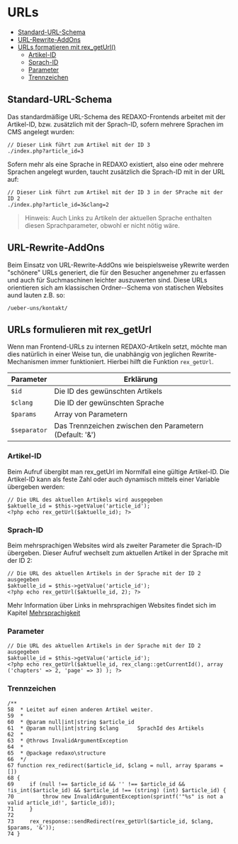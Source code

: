 # URLs

- [Standard-URL-Schema](#standard-url-schema)
- [URL-Rewrite-AddOns](#standard-url-schema)
- [URLs formatieren mit rex_getUrl()](#standard-url-schema)
    - [Artikel-ID](#standard-url-schema)
    - [Sprach-ID](#standard-url-schema)
    - [Parameter](#standard-url-schema)
    - [Trennzeichen](#standard-url-schema)

<a name="standard-url-schema"></a>
## Standard-URL-Schema

Das standardmäßige URL-Schema des REDAXO-Frontends arbeitet mit der Artikel-ID, bzw. zusätzlich mit der Sprach-ID, sofern mehrere Sprachen im CMS angelegt wurden:
```
// Dieser Link führt zum Artikel mit der ID 3
./index.php?article_id=3
```

Sofern mehr als eine Sprache in REDAXO existiert, also eine oder mehrere Sprachen angelegt wurden, taucht zusätzlich die Sprach-ID mit in der URL auf:
```
// Dieser Link führt zum Artikel mit der ID 3 in der SPrache mit der ID 2
./index.php?article_id=3&clang=2
```

> Hinweis: Auch Links zu Artikeln der aktuellen Sprache enthalten diesen Sprachparameter, obwohl er nicht nötig wäre.

<a name="url-rewrite-addons"></a>
## URL-Rewrite-AddOns

Beim Einsatz von URL-Rewrite-AddOns wie beispielsweise yRewrite werden "schönere" URLs generiert, die für den Besucher angenehmer zu erfassen und auch für Suchmaschinen leichter auszuwerten sind. Diese URLs orientieren sich am klassischen Ordner--Schema von statischen Websites aund lauten z.B. so:
```
/ueber-uns/kontakt/
```

<a name="rex-get-url"></a>
## URLs formulieren mit rex_getUrl

Wenn man Frontend-URLs zu internen REDAXO-Artikeln setzt, möchte man dies natürlich in einer Weise tun, die unabhängig von jeglichen Rewrite-Mechanismen immer funktioniert. Hierbei hilft die Funktion `rex_getUrl`.

Parameter | Erklärung
------------- | ------------- 
`$id` | Die ID des gewünschten Artikels
`$clang` | Die ID der gewünschten Sprache
`$params` | Array von Parametern
`$separator` | Das Trennzeichen zwischen den Parametern (Default: '&amp;')

<a name="artikel-id"></a>
### Artikel-ID

Beim Aufruf übergibt man rex_getUrl im Normlfall eine gültige Artikel-ID. Die Artikel-ID kann als feste Zahl oder auch dynamisch mittels einer Variable übergeben werden:
```
// Die URL des aktuellen Artikels wird ausgegeben
$aktuelle_id = $this->getValue('article_id');
<?php echo rex_getUrl($aktuelle_id); ?>
```

<a name="sprach-id"></a>
### Sprach-ID

Beim mehrsprachigen Websites wird als zweiter Parameter die Sprach-ID übergeben. Dieser Aufruf wechselt zum aktuellen Artikel in der Sprache mit der ID 2:
```
// Die URL des aktuellen Artikels in der Sprache mit der ID 2 ausgegeben
$aktuelle_id = $this->getValue('article_id');
<?php echo rex_getUrl($aktuelle_id, 2); ?>
```

Mehr Information über Links in mehrsprachigen Websites findet sich im Kapitel [Mehrsprachigkeit](/{{path}}/{{version}}/mehrsprachigkeit)

<a name="parameter"></a>
### Parameter

```
// Die URL des aktuellen Artikels in der Sprache mit der ID 2 ausgegeben
$aktuelle_id = $this->getValue('article_id');
<?php echo rex_getUrl($aktuelle_id, rex_clang::getCurrentId(), array ('chapters' => 2, 'page' => 3) ); ?>
```


<a name="trennzeichen"></a>
### Trennzeichen


```
/**
58  * Leitet auf einen anderen Artikel weiter.
59  *
60  * @param null|int|string $article_id
61  * @param null|int|string $clang      SprachId des Artikels
62  *
63  * @throws InvalidArgumentException
64  *
65  * @package redaxo\structure
66  */
67 function rex_redirect($article_id, $clang = null, array $params = [])
68 {
69     if (null !== $article_id && '' !== $article_id && !is_int($article_id) && $article_id !== (string) (int) $article_id) {
70         throw new InvalidArgumentException(sprintf('"%s" is not a valid article_id!', $article_id));
71     }
72 
73     rex_response::sendRedirect(rex_getUrl($article_id, $clang, $params, '&'));
74 }

```
